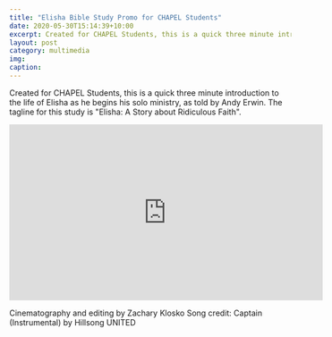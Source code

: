 ```yaml
---
title: "Elisha Bible Study Promo for CHAPEL Students"
date: 2020-05-30T15:14:39+10:00
excerpt: Created for CHAPEL Students, this is a quick three minute introduction to the life of Elisha as he begins his solo ministry, as told by Andy Erwin.
layout: post
category: multimedia
img: 
caption: 
---
```


Created for CHAPEL Students, this is a quick three minute introduction to the life of Elisha as he begins his solo ministry, as told by Andy Erwin. The tagline for this study is "Elisha: A Story about Ridiculous Faith".

<iframe width="560" height="315" src="https://www.youtube.com/embed/qiXY055Trvs" title="YouTube video player" frameborder="0" allow="accelerometer; autoplay; clipboard-write; encrypted-media; gyroscope; picture-in-picture" allowfullscreen></iframe>

Cinematography and editing by Zachary Klosko
Song credit: Captain (Instrumental) by Hillsong UNITED